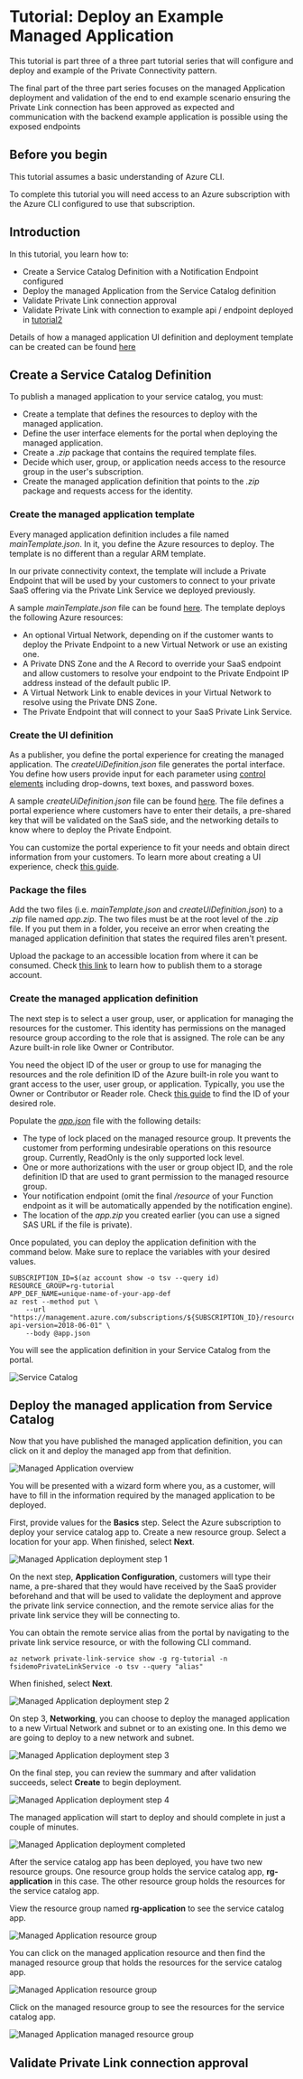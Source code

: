 # Tutorial: Deploy an Example Managed Application

This tutorial is part three of a three part tutorial series that will configure and deploy and example of the Private Connectivity pattern.

The final part of the three part series focuses on the managed Application deployment and validation of the end to end example scenario ensuring the Private Link connection has been approved as expected and communication with the backend example application is possible using the exposed endpoints

## Before you begin

This tutorial assumes a basic understanding of Azure CLI.

To complete this tutorial you will need access to an Azure subscription with the Azure CLI configured to use that subscription.

## Introduction

In this tutorial, you learn how to:

* Create a Service Catalog Definition with a Notification Endpoint configured
* Deploy the managed Application from the Service Catalog definition
* Validate Private Link connection approval
* Validate Private Link with connection to example api / endpoint deployed in [tutorial2](./tutorial2.md)

Details of how a managed application UI definition and deployment template can be created can be found [here](https://docs.microsoft.com/en-us/azure/azure-resource-manager/managed-applications/overview)

## Create a Service Catalog Definition

To publish a managed application to your service catalog, you must:

* Create a template that defines the resources to deploy with the managed application.
* Define the user interface elements for the portal when deploying the managed application.
* Create a _.zip_ package that contains the required template files.
* Decide which user, group, or application needs access to the resource group in the user's subscription.
* Create the managed application definition that points to the _.zip_ package and requests access for the identity.

### Create the managed application template

Every managed application definition includes a file named _mainTemplate.json_. In it, you define the Azure resources to deploy. The template is no different than a regular ARM template.

In our private connectivity context, the template will include a Private Endpoint that will be used by your customers to connect to your private SaaS offering via the Private Link Service we deployed previously.

A sample _mainTemplate.json_ file can be found [here](../../tutorials/ManagedApp/mainTemplate.json). The template deploys the following Azure resources:

* An optional Virtual Network, depending on if the customer wants to deploy the Private Endpoint to a new Virtual Network or use an existing one.
* A Private DNS Zone and the A Record to override your SaaS endpoint and allow customers to resolve your endpoint to the Private Endpoint IP address instead of the default public IP.
* A Virtual Network Link to enable devices in your Virtual Network to resolve using the Private DNS Zone.
* The Private Endpoint that will connect to your SaaS Private Link Service.

### Create the UI definition

As a publisher, you define the portal experience for creating the managed application. The _createUiDefinition.json_ file generates the portal interface. You define how users provide input for each parameter using [control elements](https://docs.microsoft.com/en-us/azure/azure-resource-manager/managed-applications/create-uidefinition-elements) including drop-downs, text boxes, and password boxes.

A sample _createUiDefinition.json_ file can be found [here](../../tutorials/ManagedApp/createUiDefinition.json). The file defines a portal experience where customers have to enter their details, a pre-shared key that will be validated on the SaaS side, and the networking details to know where to deploy the Private Endpoint.

You can customize the portal experience to fit your needs and obtain direct information from your customers. To learn more about creating a UI experience, check [this guide](https://docs.microsoft.com/en-us/azure/azure-resource-manager/managed-applications/create-uidefinition-overview).

### Package the files

Add the two files (i.e. _mainTemplate.json_ and _createUiDefinition.json_) to a _.zip_ file named _app.zip_. The two files must be at the root level of the _.zip_ file. If you put them in a folder, you receive an error when creating the managed application definition that states the required files aren't present.

Upload the package to an accessible location from where it can be consumed. Check [this link](https://docs.microsoft.com/en-us/azure/azure-resource-manager/managed-applications/publish-service-catalog-app?tabs=azure-cli#package-the-files) to learn how to publish them to a storage account.

### Create the managed application definition

The next step is to select a user group, user, or application for managing the resources for the customer. This identity has permissions on the managed resource group according to the role that is assigned. The role can be any Azure built-in role like Owner or Contributor.

You need the object ID of the user or group to use for managing the resources and the role definition ID of the Azure built-in role you want to grant access to the user, user group, or application. Typically, you use the Owner or Contributor or Reader role. Check [this guide](https://docs.microsoft.com/en-us/azure/role-based-access-control/built-in-roles) to find the ID of your desired role.

Populate the [_app.json_](../../tutorials/appdefinition/app.json) file with the following details:

* The type of lock placed on the managed resource group. It prevents the customer from performing undesirable operations on this resource group. Currently, ReadOnly is the only supported lock level.
* One or more authorizations with the user or group object ID, and the role definition ID that are used to grant permission to the managed resource group.
* Your notification endpoint (omit the final _/resource_ of your Function endpoint as it will be automatically appended by the notification engine).
* The location of the _app.zip_ you created earlier (you can use a signed SAS URL if the file is private).

Once populated, you can deploy the application definition with the command below. Make sure to replace the variables with your desired values.

```
SUBSCRIPTION_ID=$(az account show -o tsv --query id)
RESOURCE_GROUP=rg-tutorial
APP_DEF_NAME=unique-name-of-your-app-def
az rest --method put \
    --url "https://management.azure.com/subscriptions/${SUBSCRIPTION_ID}/resourceGroups/${RESOURCE_GROUP}/providers/Microsoft.Solutions/applicationDefinitions/${APP_DEF_NAME}?api-version=2018-06-01" \
    --body @app.json
```

You will see the application definition in your Service Catalog from the portal.

![Service Catalog](../../images/service-catalog-portal.jpg)

## Deploy the managed application from Service Catalog

Now that you have published the managed application definition, you can click on it and deploy the managed app from that definition.

![Managed Application overview](../../images/app-def-overview.jpg)

You will be presented with a wizard form where you, as a customer, will have to fill in the information required by the managed application to be deployed.

First, provide values for the **Basics** step. Select the Azure subscription to deploy your service catalog app to. Create a new resource group. Select a location for your app. When finished, select **Next**.

![Managed Application deployment step 1](../../images/app-deploy-step-1.jpg)

On the next step, **Application Configuration**, customers will type their name, a pre-shared that they would have received by the SaaS provider beforehand and that will be used to validate the deployment and approve the private link service connection, and the remote service alias for the private link service they will be connecting to.

You can obtain the remote service alias from the portal by navigating to the private link service resource, or with the following CLI command.

```
az network private-link-service show -g rg-tutorial -n fsidemoPrivateLinkService -o tsv --query "alias"
```

When finished, select **Next**.

![Managed Application deployment step 2](../../images/app-deploy-step-2.jpg)

On step 3, **Networking**, you can choose to deploy the managed application to a new Virtual Network and subnet or to an existing one. In this demo we are going to deploy to a new network and subnet.

![Managed Application deployment step 3](../../images/app-deploy-step-3.jpg)

On the final step, you can review the summary and after validation succeeds, select **Create** to begin deployment.

![Managed Application deployment step 4](../../images/app-deploy-step-4.jpg)

The managed application will start to deploy and should complete in just a couple of minutes.

![Managed Application deployment completed](../../images/app-deploy-completed.jpg)

After the service catalog app has been deployed, you have two new resource groups. One resource group holds the service catalog app, **rg-application** in this case. The other resource group holds the resources for the service catalog app.

View the resource group named **rg-application** to see the service catalog app.

![Managed Application resource group](../../images/rg-application.jpg)

You can click on the managed application resource and then find the managed resource group that holds the resources for the service catalog app.

![Managed Application resource group](../../images/demoapp-overview.jpg)

Click on the managed resource group to see the resources for the service catalog app.

![Managed Application managed resource group](../../images/managed-resource-group.jpg)

## Validate Private Link connection approval

